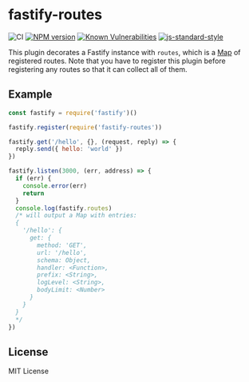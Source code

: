 # fastify-routes

![CI](https://github.com/fastify/fastify-routes/workflows/CI/badge.svg)
[![NPM version](https://img.shields.io/npm/v/fastify-routes.svg?style=flat)](https://www.npmjs.com/package/fastify-routes)
[![Known Vulnerabilities](https://snyk.io/test/github/fastify/fastify-routes/badge.svg)](https://snyk.io/test/github/fastify/fastify-routes)
[![js-standard-style](https://img.shields.io/badge/code%20style-standard-brightgreen.svg?style=flat)](https://standardjs.com/)

This plugin decorates a Fastify instance with `routes`, which is a [Map](https://developer.mozilla.org/en-US/docs/Web/JavaScript/Reference/Global_Objects/Map) of registered routes. Note that you have to register this plugin
before registering any routes so that it can collect all of them.

## Example

```js
const fastify = require('fastify')()

fastify.register(require('fastify-routes'))

fastify.get('/hello', {}, (request, reply) => {
  reply.send({ hello: 'world' })
})

fastify.listen(3000, (err, address) => {
  if (err) {
    console.error(err)
    return
  }
  console.log(fastify.routes)
  /* will output a Map with entries:
  {
    '/hello': {
      get: {
        method: 'GET',
        url: '/hello',
        schema: Object,
        handler: <Function>,
        prefix: <String>,
        logLevel: <String>,
        bodyLimit: <Number>
      }
    }
  }
  */
})

```

## License

MIT License
